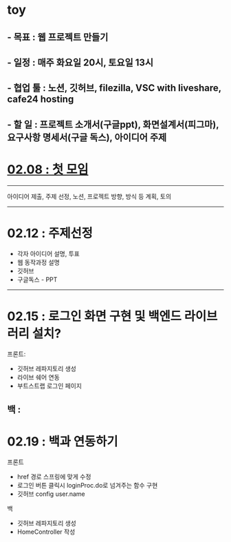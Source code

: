 # toy
## - 목표 : 웹 프로젝트 만들기
## - 일정 : 매주 화요일 20시, 토요일 13시
## - 협업 툴 : 노션, 깃허브, filezilla, VSC with liveshare, cafe24 hosting
## - 할 일 : 프로젝트 소개서(구글ppt), 화면설계서(피그마), 요구사항 명세서(구글 독스), 아이디어 주제

# [02.08 : 첫 모임](MOM/20220208.md)
---
아이디어 제출, 주제 선정, 노션, 프로젝트 방향, 방식 등 계획, 토의

---
# 02.12 : 주제선정

- 각자 아이디어 설명, 투표
- 웹 동작과정 설명
- 깃허브
- 구글독스 - PPT
---

# 02.15 : 로그인 화면 구현 및 백엔드 라이브러리 설치?

프론트: 

- 깃허브 레파지토리 생성
- 라이브 쉐어 연동
- 부트스트랩 로그인 페이지

백 : 
---
# 02.19 : 백과 연동하기
프론트

- href 경로 스프링에 맞게 수정 
- 로그인 버튼 클릭시 loginProc.do로 넘겨주는 함수 구현
- 깃허브 config user.name

백
- 깃허브 레파지토리 생성
- HomeController 작성
